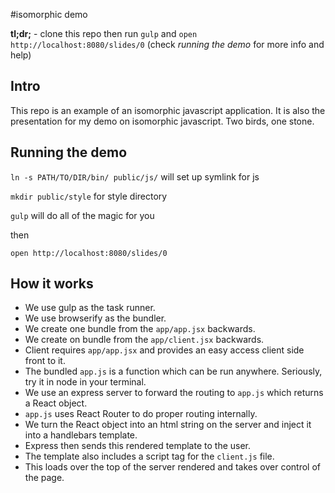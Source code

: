#isomorphic demo

**tl;dr;** - clone this repo then run `gulp` and `open http://localhost:8080/slides/0` (check *running the demo* for more info and help)

## Intro
This repo is an example of an isomorphic javascript application.
It is also the presentation for my demo on isomorphic javascript.
Two birds, one stone.

## Running the demo
`ln -s PATH/TO/DIR/bin/ public/js/` will set up symlink for js

`mkdir public/style` for style directory

`gulp` will do all of the magic for you

then

`open http://localhost:8080/slides/0`

## How it works

- We use gulp as the task runner.
- We use browserify as the bundler.
- We create one bundle from the `app/app.jsx` backwards.
- We create on bundle from the `app/client.jsx` backwards.
- Client requires `app/app.jsx` and provides an easy access client side front to it.
- The bundled `app.js` is a function which can be run anywhere. Seriously, try it in node in your terminal.
- We use an express server to forward the routing to `app.js` which returns a React object.
- `app.js` uses React Router to do proper routing internally.
- We turn the React object into an html string on the server and inject it into a handlebars template.
- Express then sends this rendered template to the user.
- The template also includes a script tag for the `client.js` file.
- This loads over the top of the server rendered and takes over control of the page.